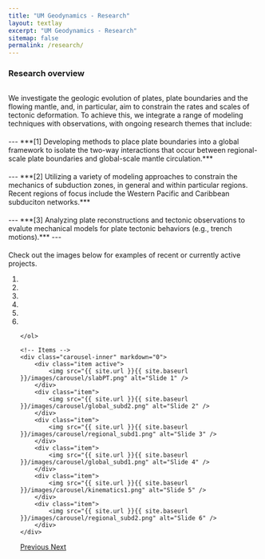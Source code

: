 ```yaml
---
title: "UM Geodynamics - Research"
layout: textlay
excerpt: "UM Geodynamics - Research"
sitemap: false
permalink: /research/
---
```

<!-- <h3 style="font-weight: bold">Examples of recent/ongoing projects</h3> 
 -->
<h3 style="font-weight: bold">Research overview</h3> 

<p style="padding-top:15px">
We investigate the geologic evolution of plates, plate boundaries and the flowing mantle, and, in particular, aim to constrain the rates and scales of tectonic deformation. To achieve this, we integrate a range of modeling techniques with observations, with ongoing research themes that include:
</p>

<p style="padding-top:5px">
---
***[1] Developing methods to place plate boundaries into a global framework to isolate the two-way interactions that occur between regional-scale plate boundaries and global-scale mantle circulation.***
</p>

<p style="padding-top:5px">
---
***[2] Utilizing a variety of modeling approaches to constrain the mechanics of subduction zones, in general and within particular regions. Recent regions of focus include the Western Pacific and Caribbean subduciton networks.***
</p>

<p style="padding-top:5px">
---
***[3] Analyzing plate reconstructions and tectonic observations to evalute mechanical models for plate tectonic behaviors (e.g., trench motions).***
---
</p>

<p style="padding-top:5px">
Check out the images below for examples of recent or currently active projects.
</p>

<!-- <hr size="0" noshade> 
 -->
<div markdown="0" id="carousel" class="carousel slide" data-ride="carousel" data-interval="false" data-pause="hover" >
    <!-- Menu -->
    <ol class="carousel-indicators">
        <li data-target="#carousel" data-slide-to="0" class="active"></li>
        <li data-target="#carousel" data-slide-to="1"></li>
        <li data-target="#carousel" data-slide-to="2"></li>
        <li data-target="#carousel" data-slide-to="3"></li>
        <li data-target="#carousel" data-slide-to="4"></li>
        <li data-target="#carousel" data-slide-to="5"></li>

    </ol>

    <!-- Items -->
    <div class="carousel-inner" markdown="0">
        <div class="item active">
            <img src="{{ site.url }}{{ site.baseurl }}/images/carousel/slabPT.png" alt="Slide 1" />
        </div>
        <div class="item">
            <img src="{{ site.url }}{{ site.baseurl }}/images/carousel/global_subd2.png" alt="Slide 2" />
        </div>
        <div class="item">
            <img src="{{ site.url }}{{ site.baseurl }}/images/carousel/regional_subd1.png" alt="Slide 3" />
        </div>
        <div class="item">
            <img src="{{ site.url }}{{ site.baseurl }}/images/carousel/global_subd1.png" alt="Slide 4" />
        </div>
        <div class="item">
            <img src="{{ site.url }}{{ site.baseurl }}/images/carousel/kinematics1.png" alt="Slide 5" />
        </div>
        <div class="item">
            <img src="{{ site.url }}{{ site.baseurl }}/images/carousel/regional_subd2.png" alt="Slide 6" />
        </div>
    </div>
  <a class="left carousel-control" href="#carousel" role="button" data-slide="prev">
    <span class="glyphicon glyphicon-chevron-left" aria-hidden="true"></span>
    <span class="sr-only">Previous</span>
  </a>
  <a class="right carousel-control" href="#carousel" role="button" data-slide="next">
    <span class="glyphicon glyphicon-chevron-right" aria-hidden="true"></span>
    <span class="sr-only">Next</span>
  </a>
</div>

<!-- <h3 style="font-weight: bold">Research overview</h3> 
<p style="padding-top:10px">
After the  brief research overview, below, check out the images for examples of recent or currently active projects.
</p>

<h3 style="font-weight: bold">1 - Global geodynamics</h3>
<p style="padding-top:10px">
We develop methods to place plate boundaries, and particularly subduction zones, into a global framework. Ultimately, we strive to isolate the two-way interactions that occur between individual plate boundaries and global-scale mantle circulation.
</p>

<h3 style="font-weight: bold">2 - Regional subduction dynamics</h3>
<p style="padding-top:10px">
We utilize a variety of modeling approaches to develop an understanding of how subduction zones operate, in general and within particular regions. Recent regions of focus include the complex subduction settings of the Western Pacific and Caribbean.
</p>

<h3 style="font-weight: bold">3 - Plate kinematics and plate reconstructions</h3>
<p style="padding-top:10px">
We utilize plate kinematics and plate reconstructions to evalute simple mechanical models for tectonic observables.
</p> -->


